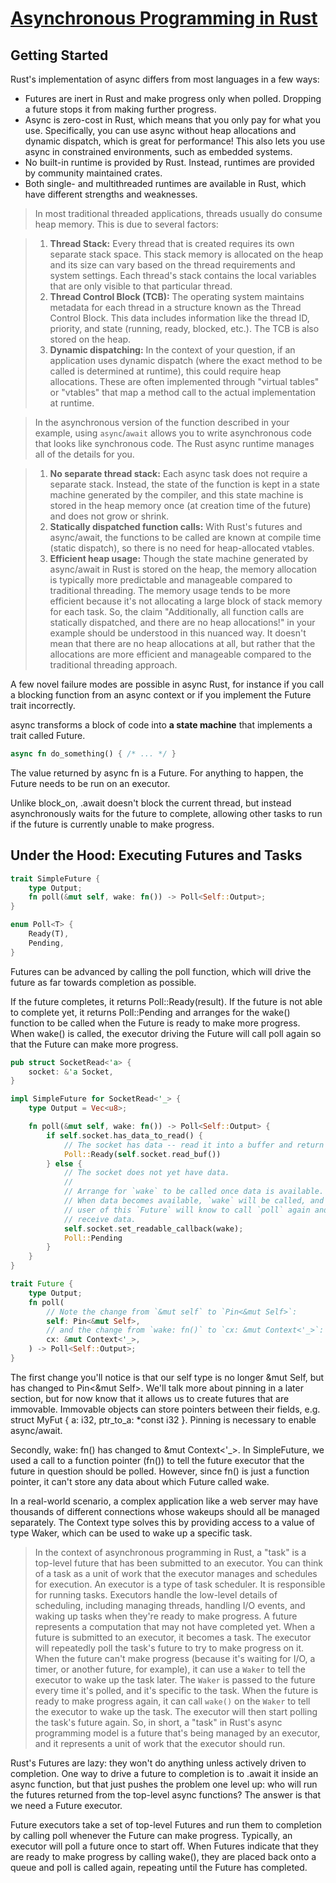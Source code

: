 # [Asynchronous Programming in Rust](https://rust-lang.github.io/async-book/01_getting_started/01_chapter.html)

## Getting Started

Rust's implementation of async differs from most languages in a few ways:

- Futures are inert in Rust and make progress only when polled. Dropping a future stops it from making further progress.
- Async is zero-cost in Rust, which means that you only pay for what you use. Specifically, you can use async without heap allocations and dynamic dispatch, which is great for performance! This also lets you use async in constrained environments, such as embedded systems.
- No built-in runtime is provided by Rust. Instead, runtimes are provided by community maintained crates.
- Both single- and multithreaded runtimes are available in Rust, which have different strengths and weaknesses.

> In most traditional threaded applications, threads usually do consume heap memory. This is due to several factors:

> 1. **Thread Stack:** Every thread that is created requires its own separate stack space. This stack memory is allocated on the heap and its size can vary based on the thread requirements and system settings. Each thread's stack contains the local variables that are only visible to that particular thread.
> 2. **Thread Control Block (TCB):** The operating system maintains metadata for each thread in a structure known as the Thread Control Block. This data includes information like the thread ID, priority, and state (running, ready, blocked, etc.). The TCB is also stored on the heap.
> 3. **Dynamic dispatching:** In the context of your question, if an application uses dynamic dispatch (where the exact method to be called is determined at runtime), this could require heap allocations. These are often implemented through "virtual tables" or "vtables" that map a method call to the actual implementation at runtime.

> In the asynchronous version of the function described in your example, using `async`/`await` allows you to write asynchronous code that looks like synchronous code. The Rust async runtime manages all of the details for you.

> 1. **No separate thread stack:** Each async task does not require a separate stack. Instead, the state of the function is kept in a state machine generated by the compiler, and this state machine is stored in the heap memory once (at creation time of the future) and does not grow or shrink.
> 2. **Statically dispatched function calls:** With Rust's futures and async/await, the functions to be called are known at compile time (static dispatch), so there is no need for heap-allocated vtables.
> 3. **Efficient heap usage:** Though the state machine generated by async/await in Rust is stored on the heap, the memory allocation is typically more predictable and manageable compared to traditional threading. The memory usage tends to be more efficient because it's not allocating a large block of stack memory for each task.
> So, the claim "Additionally, all function calls are statically dispatched, and there are no heap allocations!" in your example should be understood in this nuanced way. It doesn't mean that there are no heap allocations at all, but rather that the allocations are more efficient and manageable compared to the traditional threading approach.

A few novel failure modes are possible in async Rust, for instance if you call a blocking function from an async context or if you implement the Future trait incorrectly.

async transforms a block of code into **a state machine** that implements a trait called Future.

```rust
async fn do_something() { /* ... */ }
```

The value returned by async fn is a Future. For anything to happen, the Future needs to be run on an executor.

Unlike block_on, .await doesn't block the current thread, but instead asynchronously waits for the future to complete, allowing other tasks to run if the future is currently unable to make progress.

## Under the Hood: Executing Futures and Tasks

```rust
trait SimpleFuture {
    type Output;
    fn poll(&mut self, wake: fn()) -> Poll<Self::Output>;
}

enum Poll<T> {
    Ready(T),
    Pending,
}

```

Futures can be advanced by calling the poll function, which will drive the future as far towards completion as possible.

If the future completes, it returns Poll::Ready(result). If the future is not able to complete yet, it returns Poll::Pending and arranges for the wake() function to be called when the Future is ready to make more progress. When wake() is called, the executor driving the Future will call poll again so that the Future can make more progress.

```rust
pub struct SocketRead<'a> {
    socket: &'a Socket,
}

impl SimpleFuture for SocketRead<'_> {
    type Output = Vec<u8>;

    fn poll(&mut self, wake: fn()) -> Poll<Self::Output> {
        if self.socket.has_data_to_read() {
            // The socket has data -- read it into a buffer and return it.
            Poll::Ready(self.socket.read_buf())
        } else {
            // The socket does not yet have data.
            //
            // Arrange for `wake` to be called once data is available.
            // When data becomes available, `wake` will be called, and the
            // user of this `Future` will know to call `poll` again and
            // receive data.
            self.socket.set_readable_callback(wake);
            Poll::Pending
        }
    }
}
```

```rust
trait Future {
    type Output;
    fn poll(
        // Note the change from `&mut self` to `Pin<&mut Self>`:
        self: Pin<&mut Self>,
        // and the change from `wake: fn()` to `cx: &mut Context<'_>`:
        cx: &mut Context<'_>,
    ) -> Poll<Self::Output>;
}
```

The first change you'll notice is that our self type is no longer &mut Self, but has changed to Pin<&mut Self>. We'll talk more about pinning in a later section, but for now know that it allows us to create futures that are immovable. Immovable objects can store pointers between their fields, e.g. struct MyFut { a: i32, ptr_to_a: *const i32 }. Pinning is necessary to enable async/await.

Secondly, wake: fn() has changed to &mut Context<'_>. In SimpleFuture, we used a call to a function pointer (fn()) to tell the future executor that the future in question should be polled. However, since fn() is just a function pointer, it can't store any data about which Future called wake.

In a real-world scenario, a complex application like a web server may have thousands of different connections whose wakeups should all be managed separately. The Context type solves this by providing access to a value of type Waker, which can be used to wake up a specific task.

> In the context of asynchronous programming in Rust, a "task" is a top-level future that has been submitted to an executor. You can think of a task as a unit of work that the executor manages and schedules for execution.
An executor is a type of task scheduler. It is responsible for running tasks. Executors handle the low-level details of scheduling, including managing threads, handling I/O events, and waking up tasks when they're ready to make progress.
A future represents a computation that may not have completed yet. When a future is submitted to an executor, it becomes a task. The executor will repeatedly poll the task's future to try to make progress on it. When the future can't make progress (because it's waiting for I/O, a timer, or another future, for example), it can use a `Waker` to tell the executor to wake up the task later.
The `Waker` is passed to the future every time it's polled, and it's specific to the task. When the future is ready to make progress again, it can call `wake()` on the `Waker` to tell the executor to wake up the task. The executor will then start polling the task's future again.
So, in short, a "task" in Rust's async programming model is a future that's being managed by an executor, and it represents a unit of work that the executor should run.

Rust's Futures are lazy: they won't do anything unless actively driven to completion. One way to drive a future to completion is to .await it inside an async function, but that just pushes the problem one level up: who will run the futures returned from the top-level async functions? The answer is that we need a Future executor.

Future executors take a set of top-level Futures and run them to completion by calling poll whenever the Future can make progress. Typically, an executor will poll a future once to start off. When Futures indicate that they are ready to make progress by calling wake(), they are placed back onto a queue and poll is called again, repeating until the Future has completed.
